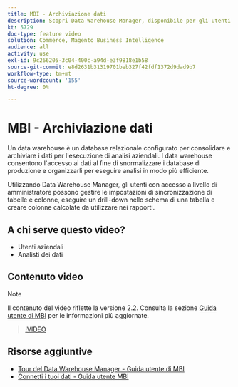 ```yaml
---
title: MBI - Archiviazione dati
description: Scopri Data Warehouse Manager, disponibile per gli utenti amministratori in MBI.
kt: 5729
doc-type: feature video
solution: Commerce, Magento Business Intelligence
audience: all
activity: use
exl-id: 9c266205-3c04-400c-a94d-e3f9818e1b58
source-git-commit: e8d2631b31319701beb327f42fdf1372d9dad9b7
workflow-type: tm+mt
source-wordcount: '155'
ht-degree: 0%

---
```


# MBI - Archiviazione dati

Un data warehouse è un database relazionale configurato per consolidare e archiviare i dati per l&#39;esecuzione di analisi aziendali. I data warehouse consentono l&#39;accesso ai dati al fine di snormalizzare i database di produzione e organizzarli per eseguire analisi in modo più efficiente.

Utilizzando Data Warehouse Manager, gli utenti con accesso a livello di amministratore possono gestire le impostazioni di sincronizzazione di tabelle e colonne, eseguire un drill-down nello schema di una tabella e creare colonne calcolate da utilizzare nei rapporti.

## A chi serve questo video?

- Utenti aziendali
- Analisti dei dati

## Contenuto video

>[!NOTE]
>
>Il contenuto del video riflette la versione 2.2. Consulta la sezione [Guida utente di MBI](https://experienceleague.adobe.com/docs/commerce-business-intelligence/mbi/guide-overview.html) per le informazioni più aggiornate.

>[!VIDEO](https://video.tv.adobe.com/v/35984?quality=12&learn=on)

## Risorse aggiuntive

- [Tour del Data Warehouse Manager - Guida utente di MBI](https://experienceleague.adobe.com/docs/commerce-business-intelligence/mbi/analyze/warehouse-manager/tour-dwm.html)
- [Connetti i tuoi dati - Guida utente MBI](https://experienceleague.adobe.com/docs/commerce-business-intelligence/mbi/analyze/connecting/connecting-data.html)
